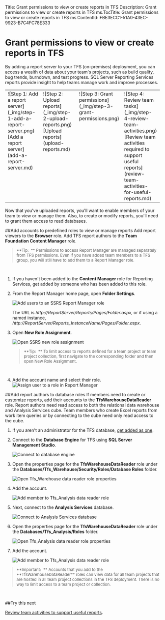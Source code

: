 Title: Grant permissions to view or create reports in TFS
Description: Grant permissions to view or create reports in TFS
ms.TocTitle: Grant permissions to view or create reports in TFS
ms.ContentId: FBE3ECC1-51A0-43EC-9923-B7C4FC78E333

# Grant permissions to view or create reports in TFS
By adding a report server to your TFS (on-premises) deployment, you can access a wealth of data about your team's projects, such as build quality, bug trends, burndown, and test progress. SQL Server Reporting Services reports provide insight to help teams manage work and improve processes.

 
<table>
    <tr valign="top">
        <td width="25%">
            ![Step 1: Add a report server](_img/step-1-add-a-report-server.png)
            <br/>
            [Add a report server](add-a-report-server.md)
        </td>
        <td width="25%">
            ![Step 2: Upload reports](_img/step-2-upload-reports.png)
            <br/>
            [Upload reports](upload-reports.md)
        </td>
        <td width="25%">
            ![Step 3: Grant permissions](_img/step-3-grant-permissions.png)
        </td>
        <td width="25%">
            ![Step 4: Review team tasks](_img/step-4-review-team-activities.png)
            <br/>
            [Review team activities required to support useful reports](review-team-activities-for-useful-reports.md)
        </td>
    </tr>
</table>

Now that you've uploaded reports, you'll want to enable members of your team to view or manage them. Also, to create or modify reports, you'll need to grant them access to read databases. 

##Add accounts to predefined roles to view or manage reports
Add report viewers to the **Browser** role. Add TFS report authors to the **Team Foundation Content Manager** role.

<blockquote style="font-size: 13px">**Tip:  ** Permissions to access Report Manager are managed separately from TFS permissions. Even if you have added team members to a TFS group, you will still have to add them to a Report Manager role. </blockquote>  

1. If you haven't been added to the **Content Manager** role for Reporting Services, get added by someone who has been added to this role.  

2. From the Report Manager home page, open **Folder Settings**.  

	![Add users to an SSRS Report Manager role](_img/IC665038.png)  

	The URL is *http://ReportServer/Reports/Pages/Folder.aspx*, or if using a named instance, *http://ReportServer/Reports_InstanceName/Pages/Folder.aspx*.

3. Open **New Role Assignment**.  

	![Open SSRS new role assignment](_img/IC665039.png)

	<blockquote style="font-size: 13px">**Tip:  ** To limit access to reports defined for a team project or team project collection, first navigate to the corresponding folder and then open New Role Assignment.</blockquote>  

 
4. Add the account name and select their role. 
 ![Assign user to a role in Report Manager](_img/IC665040.png)

##Add report authors to database roles
If members need to create or customize reports, add their accounts to the **TfsWarehouseDataReader** role. Report authors need read access to both the relational data warehouse and Analysis Services cube. Team members who create Excel reports from work item queries or by connecting to the cube need only read access to the cube. 

1. If you aren't an administrator for the TFS database, [get added as one](https://msdn.microsoft.com/library/bb552341.aspx). 

2. Connect to the **Database Engine** for TFS using **SQL Server Management Studio**.

	![Connect to database engine](_img/IC665041.png)

3. Open the properties page for the **TfsWarehouseDataReader** role under the **Databases/Tfs_Warehouse/Security/Roles/Database Roles** folder.  

	![Open Tfs_Warehouse data reader role properties](_img/IC665042.png)

4. Add the account.  

	![Add member to Tfs_Analysis data reader role](_img/IC665043.png)

5. Next, connect to the **Analysis Services** database.  

	![Connect to Analysis Services database](_img/IC665044.png)

6. Open the properties page for the **TfsWarehouseDataReader** role under the **Databases/Tfs_Analysis/Roles** folder.  

	![Open Tfs_Analysis data reader role properties](_img/IC665045.png)

7. Add the account.  

	![Add member to Tfs_Analysis data reader role](_img/IC665046.png)

<blockquote style="font-size: 13px">**Important:  **  Accounts that you add to the **TfsWarehouseDataReader** roles can view data for all team projects that are hosted in all team project collections in the TFS deployment. There is no way to limit access to a team project or collection.</blockquote>  


##Try this next
 
[Review team activities to support useful reports](review-team-activities-for-useful-reports.md).



 
    


